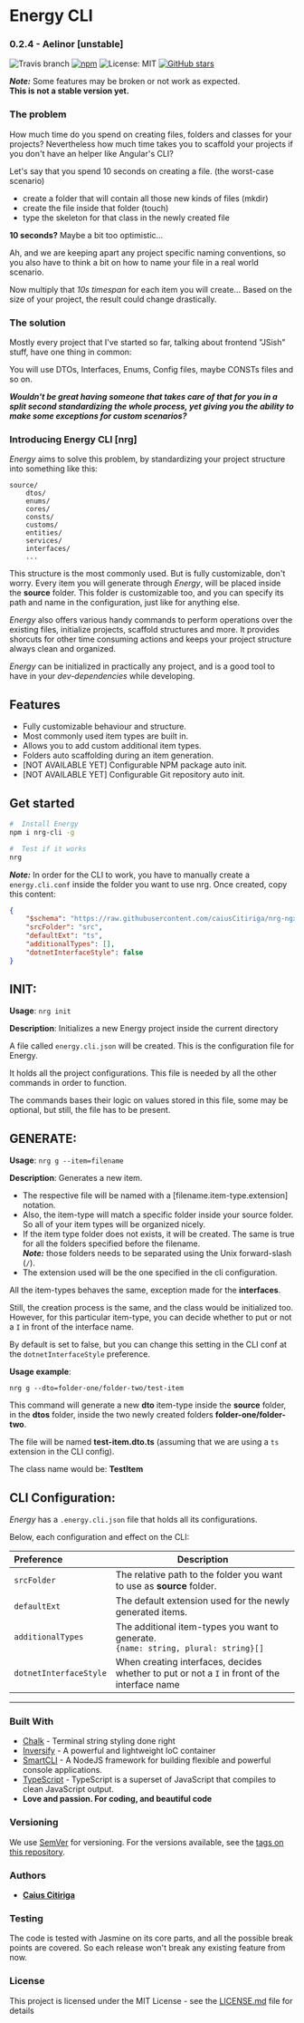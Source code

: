 # Energy CLI 
### 0.2.4 - Aelinor [unstable]
![Travis branch](https://img.shields.io/travis/caiusCitiriga/nrg-cli.svg?branch=dev.svg)
[![npm](https://img.shields.io/npm/0.2.4/npm.svg)](https://www.npmjs.com/package/nrg-cli)
![License: MIT](https://img.shields.io/github/license/mashape/apistatus.svg)
[![GitHub stars](https://img.shields.io/github/stars/badges/shields.svg?style=social&logo=github&label=Stars)](https://github.com/caiusCitiriga/nrg-cli)

***Note:*** Some features may be broken or not work as expected.<br>
**This is not a stable version yet.**

### The problem 
How much time do you spend on creating files, folders and classes for your projects? Nevertheless how much time takes you to scaffold your projects if you don't have an helper like Angular's CLI?

Let's say that you spend 10 seconds on creating a file. (the worst-case scenario)

+ create a folder that will contain all those new kinds of files (mkdir) 
+ create the file inside that folder (touch)
+ type the skeleton for that class in the newly created file

**10 seconds?** Maybe a bit too optimistic... 

Ah, and we are keeping apart any project specific naming conventions, so you also have to think a bit on how to name your file in a real world scenario. 

Now multiply that *10s timespan* for each item you will create... 
Based on the size of your project, the result could change drastically.


### The solution
Mostly every project that I've started so far, talking about frontend "JSish" stuff, have one thing in common:

You will use DTOs, Interfaces, Enums, Config files, maybe CONSTs files and so on. 

 ***Wouldn't be great having someone that takes care of that for you in a split second standardizing the whole process, yet giving you the ability to make some exceptions for custom scenarios?***

### Introducing Energy CLI [nrg]
*Energy* aims to solve this problem, by standardizing your project structure into something like this:

```
source/
    dtos/
    enums/
    cores/
    consts/
    customs/
    entities/
    services/
    interfaces/
    ...
```

This structure is the most commonly used. But is fully customizable, don't worry. Every item you will generate through *Energy*, will be placed inside the **source** folder. This folder is customizable too, and you can specify its path and name in the configuration, just like for anything else. 

*Energy* also offers various handy commands to perform operations over the existing files, initialize projects, scaffold structures and more. It provides shorcuts for other time consuming actions and keeps your project structure always clean and organized. 

*Energy* can be initialized in practically any project, and is a good tool to have in your *dev-dependencies* while developing. 

## Features
* Fully customizable behaviour and structure.
* Most commonly used item types are built in. 
* Allows you to add custom additional item types.
* Folders auto scaffolding during an item generation.
* [NOT AVAILABLE YET] Configurable NPM package auto init.
* [NOT AVAILABLE YET] Configurable Git repository auto init.

## Get started
```bash
#  Install Energy
npm i nrg-cli -g

#  Test if it works
nrg
```

***Note:*** In order for the CLI to work, you have to manually create a `energy.cli.conf` inside the folder you want to use nrg. Once created, copy this content:
```json
{
    "$schema": "https://raw.githubusercontent.com/caiusCitiriga/nrg-ngx-cli/583bbb20748582ce78ca2fd943e5a1da7f4916c4/src/config/cli-conf.schema.json",
    "srcFolder": "src",
    "defaultExt": "ts",
    "additionalTypes": [],
    "dotnetInterfaceStyle": false
}
```
## **INIT**: 
**Usage**: ```nrg init```

**Description**: Initializes a new Energy project inside the current directory

A file called `energy.cli.json` will be created. This is the configuration file for Energy. 

It holds all the project configurations. This file is needed by all the other commands in order to function. 

The commands bases their logic on values stored in this file, some may be optional, but still, the file has to be present.


## **GENERATE**: 
**Usage**: ```nrg g --item=filename```

**Description**: Generates a new item.

 - The respective file will be named with a [filename.item-type.extension] notation.
 - Also, the item-type will match a specific folder inside your source folder. So all of your item types will be organized nicely.
 - If the item type folder does not exists, it will be created. The same is true for all the folders specified before the filename. <br>***Note:*** those folders needs to be separated using the Unix forward-slash (`/`).
 - The extension used will be the one specified in the cli configuration.


All the item-types behaves the same, exception made for the **interfaces**. 

Still, the creation process is the same, and the class would be initialized too. However, for this particular item-type, you can decide whether to put or not a `I` in front of the interface name. 

By default is set to false, but you can change this setting in the CLI conf at the `dotnetInterfaceStyle` preference.

**Usage example**:
```
nrg g --dto=folder-one/folder-two/test-item
```

This command will generate a new **dto** item-type inside the **source** folder, in the **dtos** folder, inside the two newly created folders **folder-one/folder-two**.

The file will be named **test-item.dto.ts** (assuming that we are using a `ts` extension in the CLI config).

The class name would be: **TestItem**

## **CLI Configuration**:
*Energy* has a `.energy.cli.json` file that holds all its configurations.

Below, each configuration and effect on the CLI:

| Preference               | Description                                                                                  |
|:-------------------------|----------------------------------------------------------------------------------------------|
| `srcFolder`              | The relative path to the folder you want to use as **source** folder.                        |
| `defaultExt`             | The default extension used for the newly generated items.                                    |
| `additionalTypes`        | The additional item-types you want to generate. <br>`{name: string, plural: string}[]`       |
| `dotnetInterfaceStyle`   | When creating interfaces, decides whether to put or not a `I` in front of the interface name |

---
### Built With
* [Chalk](https://github.com/chalk/chalk) - Terminal string styling done right
* [Inversify](https://github.com/inversify/InversifyJS/) - A powerful and lightweight IoC container
* [SmartCLI](https://github.com/caiusCitiriga/smart-cli/) - A NodeJS framework for building flexible and powerful console applications.
* [TypeScript](https://github.com/Microsoft/TypeScript) - TypeScript is a superset of JavaScript that compiles to clean JavaScript output.
* **Love and passion. For coding, and beautiful code**

### Versioning
We use [SemVer](http://semver.org/) for versioning. For the versions available, see the [tags on this repository](https://github.com/caiuscitiriga/nrg-cli/tags). 

### Authors
* [**Caius Citiriga**](https://github.com/caiuscitiriga)

### Testing
The code is tested with Jasmine on its core parts, and all the possible break points are covered. So each release won't break any existing feature from now.

### License
This project is licensed under the MIT License - see the [LICENSE.md](https://raw.githubusercontent.com/caiusCitiriga/nrg-cli/dev/LICENSE) file for details